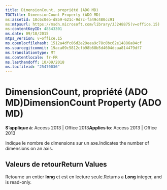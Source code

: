 ```yaml
---
title: DimensionCount, propriété (ADO MD)
TOCTitle: DimensionCount Property (ADO MD)
ms:assetid: 10c6c0eb-d859-621c-9d7c-fa49c480cc91
ms:mtpsurl: https://msdn.microsoft.com/library/JJ248875(v=office.15)
ms:contentKeyID: 48543301
ms.date: 09/18/2015
mtps_version: v=office.15
ms.openlocfilehash: 1512a4dfc06d2e29eea9c78c0bc62e14886a04cf
ms.sourcegitcommit: 19aca09c5812cfb98b68b5d4604dcaa814479df7
ms.translationtype: MT
ms.contentlocale: fr-FR
ms.lasthandoff: 10/09/2018
ms.locfileid: "25470036"
---
```

# <a name="dimensioncount-property-ado-md"></a><span data-ttu-id="e050a-102">DimensionCount, propriété (ADO MD)</span><span class="sxs-lookup"><span data-stu-id="e050a-102">DimensionCount Property (ADO MD)</span></span>


<span data-ttu-id="e050a-103">**S’applique à**: Access 2013 | Office 2013</span><span class="sxs-lookup"><span data-stu-id="e050a-103">**Applies to**: Access 2013 | Office 2013</span></span>

<span data-ttu-id="e050a-104">Indique le nombre de dimensions sur un axe.</span><span class="sxs-lookup"><span data-stu-id="e050a-104">Indicates the number of dimensions on an axis.</span></span>

## <a name="return-values"></a><span data-ttu-id="e050a-105">Valeurs de retour</span><span class="sxs-lookup"><span data-stu-id="e050a-105">Return Values</span></span>

<span data-ttu-id="e050a-106">Retourne un entier **long** et est en lecture seule.</span><span class="sxs-lookup"><span data-stu-id="e050a-106">Returns a **Long** integer, and is read-only.</span></span>


